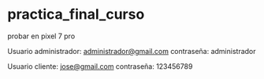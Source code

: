 ﻿# practica_final_curso

 probar en pixel 7 pro

 Usuario administrador: administrador@gmail.com
 contraseña: administrador

 Usuario cliente: jose@gmail.com
 contraseña: 123456789
